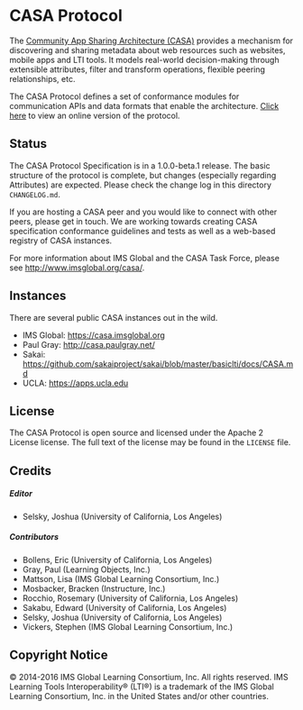 # CASA Protocol

The [Community App Sharing Architecture (CASA)](http://imsglobal.github.io/casa) provides a mechanism for
discovering and sharing metadata about web resources such as websites, mobile
apps and LTI tools. It models real-world decision-making through extensible
attributes, filter and transform operations, flexible peering relationships,
etc.

The CASA Protocol defines a set of conformance modules for communication APIs
and data formats that enable the architecture. [Click here](http://imsglobal.github.io/casa-protocol) to view an
online version of the protocol.

## Status

The CASA Protocol Specification is in a 1.0.0-beta.1 release. The basic structure of the protocol is complete, but changes
(especially regarding Attributes) are expected. Please check the change log in this directory `CHANGELOG.md`.

If you are hosting a CASA peer and you would like to connect with other peers, please get in touch. We are working towards creating
CASA specification conformance guidelines and tests as well as a web-based registry of CASA instances.

For more information about IMS Global and the CASA Task Force, please see http://www.imsglobal.org/casa/.

## Instances

There are several public CASA instances out in the wild.

* IMS Global: https://casa.imsglobal.org
* Paul Gray: http://casa.paulgray.net/
* Sakai: https://github.com/sakaiproject/sakai/blob/master/basiclti/docs/CASA.md
* UCLA: https://apps.ucla.edu

## License

The CASA Protocol is open source and licensed under the Apache 2 License
license. The full text of the license may be found in the `LICENSE` file.

## Credits

##### Editor

* Selsky, Joshua (University of California, Los Angeles)

##### Contributors

* Bollens, Eric (University of California, Los Angeles)
* Gray, Paul (Learning Objects, Inc.)
* Mattson, Lisa (IMS Global Learning Consortium, Inc.)
* Mosbacker, Bracken (Instructure, Inc.)
* Rocchio, Rosemary (University of California, Los Angeles)
* Sakabu, Edward (University of California, Los Angeles)
* Selsky, Joshua (University of California, Los Angeles)
* Vickers, Stephen (IMS Global Learning Consortium, Inc.)

## Copyright Notice

&copy; 2014-2016 IMS Global Learning Consortium, Inc. All rights reserved. IMS Learning Tools Interoperability&reg; (LTI&reg;) is a trademark of the IMS Global Learning Consortium, Inc. in the United States and/or other countries.


